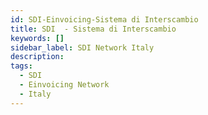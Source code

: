 ```yaml
---
id: SDI-Einvoicing-Sistema di Interscambio
title: SDI  - Sistema di Interscambio
keywords: []
sidebar_label: SDI Network Italy
description: 
tags:
  - SDI
  - Einvoicing Network
  - Italy
---
```


<!--

## What it is, How to Use it, and Things to Note for e-Invoicing in Europe

## What is Peppol?

## Uses of Peppol

## How to Sign Up and Send E-Invoices on Peppol

## Things to Note When Using Peppol


## Reference Links
-->

